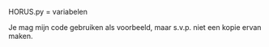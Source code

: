 HORUS.py = variabelen

Je mag mijn code gebruiken als voorbeeld, maar s.v.p. niet een kopie ervan maken.